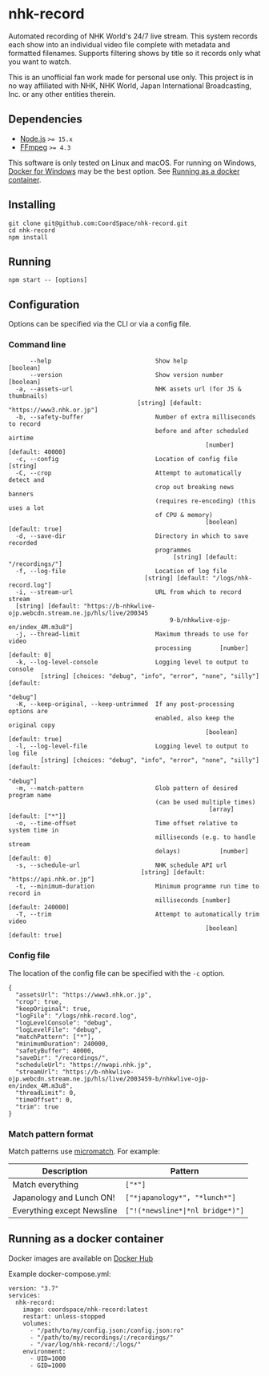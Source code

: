 # nhk-record

Automated recording of NHK World's 24/7 live stream. This system records each show into an individual video file complete with metadata and formatted filenames. Supports filtering shows by title so it records only what you want to watch. 

This is an unofficial fan work made for personal use only. This project is in no way affiliated with NHK, NHK World, Japan International Broadcasting, Inc. or any other entities therein.

## Dependencies

- [Node.js](https://github.com/nodejs/node) `>= 15.x`
- [FFmpeg](https://github.com/FFmpeg/FFmpeg) `>= 4.3`

This software is only tested on Linux and macOS. For running on Windows, [Docker for Windows](https://docs.docker.com/docker-for-windows/install/) may be the best option. See [Running as a docker container](#running-as-a-docker-container).

## Installing

```
git clone git@github.com:CoordSpace/nhk-record.git
cd nhk-record
npm install
```

## Running

```
npm start -- [options]
```

## Configuration

Options can be specified via the CLI or via a config file.

### Command line

```
      --help                             Show help                     [boolean]
      --version                          Show version number           [boolean]
  -a, --assets-url                       NHK assets url (for JS & thumbnails)
                                    [string] [default: "https://www3.nhk.or.jp"]
  -b, --safety-buffer                    Number of extra milliseconds to record
                                         before and after scheduled airtime
                                                       [number] [default: 40000]
  -c, --config                           Location of config file        [string]
  -C, --crop                             Attempt to automatically detect and
                                         crop out breaking news banners
                                         (requires re-encoding) (this uses a lot
                                         of CPU & memory)
                                                       [boolean] [default: true]
  -d, --save-dir                         Directory in which to save recorded
                                         programmes
                                              [string] [default: "/recordings/"]
  -f, --log-file                         Location of log file
                                      [string] [default: "/logs/nhk-record.log"]
  -i, --stream-url                       URL from which to record stream
  [string] [default: "https://b-nhkwlive-ojp.webcdn.stream.ne.jp/hls/live/200345
                                             9-b/nhkwlive-ojp-en/index_4M.m3u8"]
  -j, --thread-limit                     Maximum threads to use for video
                                         processing        [number] [default: 0]
  -k, --log-level-console                Logging level to output to console
         [string] [choices: "debug", "info", "error", "none", "silly"] [default:
                                                                        "debug"]
  -K, --keep-original, --keep-untrimmed  If any post-processing options are
                                         enabled, also keep the original copy
                                                       [boolean] [default: true]
  -l, --log-level-file                   Logging level to output to log file
         [string] [choices: "debug", "info", "error", "none", "silly"] [default:
                                                                        "debug"]
  -m, --match-pattern                    Glob pattern of desired program name
                                         (can be used multiple times)
                                                        [array] [default: ["*"]]
  -o, --time-offset                      Time offset relative to system time in
                                         milliseconds (e.g. to handle stream
                                         delays)           [number] [default: 0]
  -s, --schedule-url                     NHK schedule API url
                                     [string] [default: "https://api.nhk.or.jp"]
  -t, --minimum-duration                 Minimum programme run time to record in
                                         milliseconds [number] [default: 240000]
  -T, --trim                             Attempt to automatically trim video
                                                       [boolean] [default: true]
```

### Config file

The location of the config file can be specified with the `-c` option.

```
{
  "assetsUrl": "https://www3.nhk.or.jp",
  "crop": true,
  "keepOriginal": true,
  "logFile": "/logs/nhk-record.log",
  "logLevelConsole": "debug",
  "logLevelFile": "debug",
  "matchPattern": ["*"],
  "minimumDuration": 240000,
  "safetyBuffer": 40000,
  "saveDir": "/recordings/",
  "scheduleUrl": "https://nwapi.nhk.jp",
  "streamUrl": "https://b-nhkwlive-ojp.webcdn.stream.ne.jp/hls/live/2003459-b/nhkwlive-ojp-en/index_4M.m3u8",
  "threadLimit": 0,
  "timeOffset": 0,
  "trim": true
}
```

### Match pattern format

Match patterns use [micromatch](https://github.com/micromatch/micromatch). For example:

| Description                | Pattern                          |
| -------------------------- | -------------------------------- |
| Match everything           | `["*"]`                          |
| Japanology and Lunch ON!   | `["*japanology*", "*lunch*"]`    |
| Everything except Newsline | `["!(*newsline*\|*nl bridge*)"]` |

## Running as a docker container

Docker images are available on [Docker Hub](https://hub.docker.com/repository/docker/coordspace/nhk-record)

Example docker-compose.yml:

```
version: "3.7"
services:
  nhk-record:
    image: coordspace/nhk-record:latest
    restart: unless-stopped
    volumes:
      - "/path/to/my/config.json:/config.json:ro"
      - "/path/to/my/recordings/:/recordings/"
      - "/var/log/nhk-record/:/logs/"
    environment:
      - UID=1000
      - GID=1000
```
